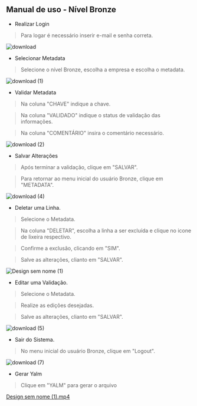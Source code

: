 ## Manual de uso - Nível Bronze

- Realizar Login

> Para logar é necessário inserir e-mail e senha correta.

![download](https://github.com/TechHorizonBR/API_3SEM/assets/127263243/3a809a52-1ba1-4b8b-975b-3d5731427894)


- Selecionar Metadata

> Selecione o nível Bronze, escolha a empresa e escolha o metadata.

![download (1)](https://github.com/TechHorizonBR/API_3SEM/assets/127263243/cb305da3-f21f-407d-badf-77fe45b7370c)


- Validar Metadata

> Na coluna "CHAVE" indique a chave.

> Na coluna "VALIDADO" indique o status de validação das informações.

> Na coluna "COMENTÁRIO" insira o comentário necessário.

![download (2)](https://github.com/TechHorizonBR/API_3SEM/assets/127263243/823ee810-9dac-485e-9a36-51ec1afad07b)


- Salvar Alterações

> Após terminar a validação, clique em "SALVAR".

> Para retornar ao menu inicial do usuário Bronze, clique em "METADATA".

![download (4)](https://github.com/TechHorizonBR/API_3SEM/assets/127263243/7b54d2b5-a98b-4fe0-9180-3ef5e294b0a1)


- Deletar uma Linha.

> Selecione o Metadata.

> Na coluna "DELETAR", escolha a linha a ser excluída e clique no icone de lixeira respectivo.

> Confirme a exclusão, clicando em "SIM".

> Salve as alterações, clianto em "SALVAR".

![Design sem nome (1)](https://github.com/TechHorizonBR/API_3SEM/assets/127263243/c54fc64d-56da-43bd-9ff2-c1005012fff7)


- Editar uma Validação.

> Selecione o Metadata.

> Realize as edições desejadas.

> Salve as alterações, clianto em "SALVAR".

![download (5)](https://github.com/TechHorizonBR/API_3SEM/assets/127263243/6ffe7926-256a-4a13-95d8-3ceba59e8b03)


- Sair do Sistema.

> No menu inicial do usuário Bronze, clique em "Logout".

![download (7)](https://github.com/TechHorizonBR/API_3SEM/assets/127263243/c8d8eb5c-9870-43f2-94a6-f0561aa8e5f3)

- Gerar Yalm

> Clique em "YALM" para gerar o arquivo

[Design sem nome (1).mp4](..%2F..%2FDesign%20sem%20nome%20%281%29.mp4)
